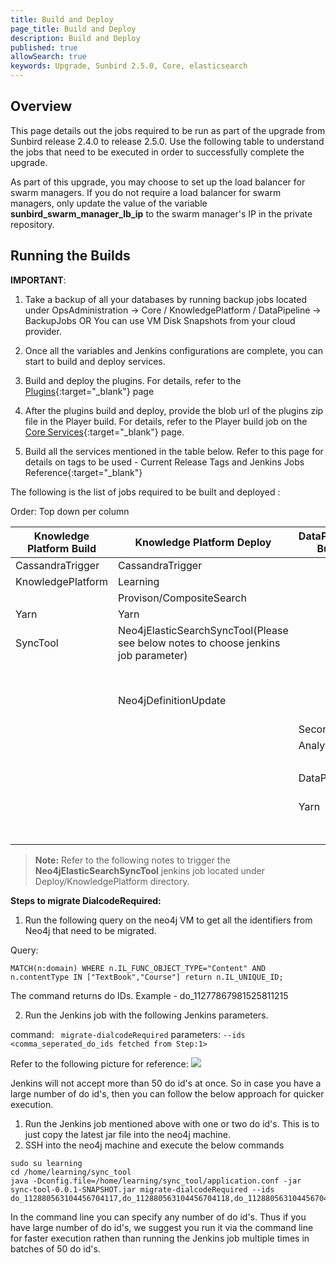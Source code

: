 ```yaml
---
title: Build and Deploy
page_title: Build and Deploy
description: Build and Deploy
published: true
allowSearch: true
keywords: Upgrade, Sunbird 2.5.0, Core, elasticsearch
---
```


## Overview

This page details out the jobs required to be run as part of the upgrade from Sunbird release 2.4.0 to release 2.5.0. Use the following table to understand the jobs that need to be executed in order to successfully complete the upgrade. 

As part of this upgrade, you may choose to set up the load balancer for swarm managers. If you do not require a load balancer for swarm managers, only update the value of the variable **sunbird_swarm_manager_lb_ip** to the swarm manager's IP in the private repository.


## Running the Builds 

**IMPORTANT**: 

1. Take a backup of all your databases by running backup jobs located under OpsAdministration → Core / KnowledgePlatform / DataPipeline → BackupJobs OR You can use VM Disk Snapshots from your cloud provider.

2. Once all the variables and Jenkins configurations are complete, you can start to build and deploy services.

3. Build and deploy the plugins. For details, refer to the  [Plugins](developer-docs/server-installation/plugins){:target="_blank"} page

4. After the plugins build and deploy, provide the blob url of the plugins zip file in the Player build. For details, refer to the Player build job on the [Core Services](developer-docs/server-installation/artifactupload-job/core-services){:target="_blank"} page.

5. Build all the services mentioned in the table below. Refer to this page for details on tags to be used - Current Release Tags and Jenkins Jobs Reference{:target="_blank"}

The following is the list of jobs required to be built and deployed :

Order: Top down per column

|Knowledge Platform Build |	Knowledge Platform Deploy |	DataPipeline Build | DataPipeline Deploy | Core Build | Core Deploy |
|-------------------------|---------------------------|--------------------|---------------------|------------|------------|
| CassandraTrigger        | CassandraTrigger          |                    |                     |            | OnboardAPIs |
| KnowledgePlatform       | Learning                  |                    |                     |            | Provision/PostgresDbUpdate |
|                         | Provison/CompositeSearch  |	                   | CassandraDbUpdate   | Cassandra | Cassandra |
|  Yarn                   | Yarn          |                    |                     |  | certTemplate |
| SyncTool                | Neo4jElasticSearchSyncTool(Please see below notes to choose jenkins job parameter)	                  |                    | KafkaSetup          | Keycloak  | Keycloak  |                         
|                         |                           |                    |                     |           | ApplicationElasticSearch
|                         | Neo4jDefinitionUpdate 	      |                    | KafkaIndexer        | Player    | OpsAdministration/Core/ESMapping (Provide value as `all` for job parameter indices_name)    |
|                         |                 | Secor              | Secor               | Learner   | Player   |
|                         |          |	Analytics          | AnalyticsAPI        | Content   | Learner   |
|                         |              |                    | Provision/AnalyticsSpark  | Lms       | Content       |
|                         |       | DataPipeline       |	DataProducts       |  | Lms |
|                         | 	                  | Yarn               |	Yarn (Multiselect all options in the job parameter job_names_to_deploy)	             | EncService           | EncService |
|  	                  |                       |                    | AnalyticsGeoLocationDBSetup | Cert           | Cert |


> **Note:** 
Refer to the following notes to trigger the **Neo4jElasticSearchSyncTool** jenkins job located under Deploy/KnowledgePlatform directory.

**Steps to migrate DialcodeRequired:**

1. Run the following query on the neo4j VM to get all the identifiers from Neo4j that need to be migrated.

Query: 
```
MATCH(n:domain) WHERE n.IL_FUNC_OBJECT_TYPE="Content" AND n.contentType IN ["TextBook","Course"] return n.IL_UNIQUE_ID;
```
The command returns do IDs. Example - do_11277867981525811215

2. Run the Jenkins job with the following Jenkins parameters.

command: ``` migrate-dialcodeRequired```
parameters: ```--ids <comma_seperated_do_ids fetched from Step:1>```

Refer to the following  picture for reference:
<img src="../images/elastic_search_tool.png">


Jenkins will not accept more than 50 do id's at once. So in case you have a large number of do id's, then you can follow the below approach for quicker execution. 
1. Run the Jenkins job mentioned above with one or two do id's. This is to just copy the latest jar file into the neo4j machine.
2. SSH into the neo4j machine and execute the below commands
```
sudo su learning
cd /home/learning/sync_tool
java -Dconfig.file=/home/learning/sync_tool/application.conf -jar sync-tool-0.0.1-SNAPSHOT.jar migrate-dialcodeRequired --ids do_112880563104456704117,do_112880563104456704118,do_112880563104456704119
```
In the command line you can specify any number of do id's. Thus if you have large number of do id's, we suggest you run it via the command line for faster execution rathen than running the Jenkins job multiple times in batches of 50 do id's.
